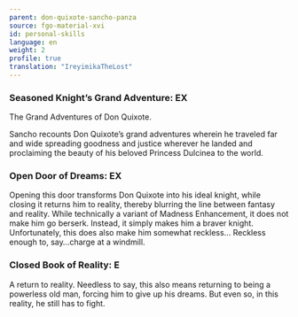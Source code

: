 ```yaml
---
parent: don-quixote-sancho-panza
source: fgo-material-xvi
id: personal-skills
language: en
weight: 2
profile: true
translation: "IreyimikaTheLost"
---
```


### Seasoned Knight’s Grand Adventure: EX

The Grand Adventures of Don Quixote.

Sancho recounts Don Quixote’s grand adventures wherein he traveled far and wide spreading goodness and justice wherever he landed and proclaiming the beauty of his beloved Princess Dulcinea to the world.

### Open Door of Dreams: EX

Opening this door transforms Don Quixote into his ideal knight, while closing it returns him to reality, thereby blurring the line between fantasy and reality. While technically a variant of Madness Enhancement, it does not make him go berserk. Instead, it simply makes him a braver knight. Unfortunately, this does also make him somewhat reckless… Reckless enough to, say…charge at a windmill.

### Closed Book of Reality: E

A return to reality. Needless to say, this also means returning to being a powerless old man, forcing him to give up his dreams. But even so, in this reality, he still has to fight.
